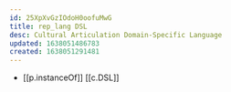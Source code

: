 ```yaml
---
id: 25XpXvGzIOdoH0oofuMwG
title: rep_lang DSL
desc: Cultural Articulation Domain-Specific Language
updated: 1638051486783
created: 1638051291481
---
```



- [[p.instanceOf]] [[c.DSL]]
